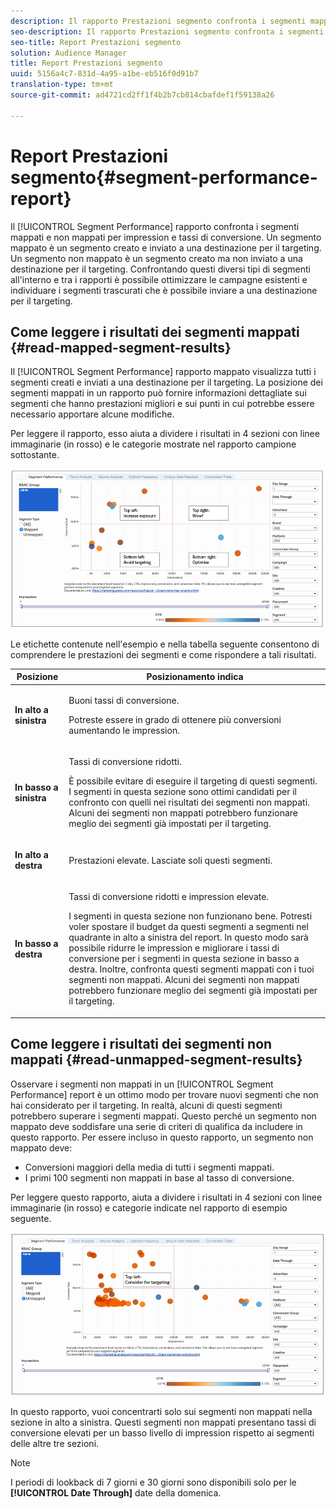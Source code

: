 ```yaml
---
description: Il rapporto Prestazioni segmento confronta i segmenti mappati e non mappati per impression e tassi di conversione. Un segmento mappato è un segmento creato e inviato a una destinazione per il targeting. Un segmento non mappato è un segmento creato ma non inviato a una destinazione per il targeting. Confrontando questi diversi tipi di segmenti all'interno e tra i rapporti è possibile ottimizzare le campagne esistenti e individuare i segmenti trascurati che è possibile inviare a una destinazione per il targeting.
seo-description: Il rapporto Prestazioni segmento confronta i segmenti mappati e non mappati per impression e tassi di conversione. Un segmento mappato è un segmento creato e inviato a una destinazione per il targeting. Un segmento non mappato è un segmento creato ma non inviato a una destinazione per il targeting. Confrontando questi diversi tipi di segmenti all'interno e tra i rapporti è possibile ottimizzare le campagne esistenti e individuare i segmenti trascurati che è possibile inviare a una destinazione per il targeting.
seo-title: Report Prestazioni segmento
solution: Audience Manager
title: Report Prestazioni segmento
uuid: 5156a4c7-831d-4a95-a1be-eb516f0d91b7
translation-type: tm+mt
source-git-commit: ad4721cd2ff1f4b2b7cb814cbafdef1f59138a26

---
```



# Report Prestazioni segmento{#segment-performance-report}

Il [!UICONTROL Segment Performance] rapporto confronta i segmenti mappati e non mappati per impression e tassi di conversione. Un segmento mappato è un segmento creato e inviato a una destinazione per il targeting. Un segmento non mappato è un segmento creato ma non inviato a una destinazione per il targeting. Confrontando questi diversi tipi di segmenti all'interno e tra i rapporti è possibile ottimizzare le campagne esistenti e individuare i segmenti trascurati che è possibile inviare a una destinazione per il targeting.

## Come leggere i risultati dei segmenti mappati {#read-mapped-segment-results}

Il [!UICONTROL Segment Performance] rapporto mappato visualizza tutti i segmenti creati e inviati a una destinazione per il targeting. La posizione dei segmenti mappati in un rapporto può fornire informazioni dettagliate sui segmenti che hanno prestazioni migliori e sui punti in cui potrebbe essere necessario apportare alcune modifiche.

Per leggere il rapporto, esso aiuta a dividere i risultati in 4 sezioni con linee immaginarie (in rosso) e le categorie mostrate nel rapporto campione sottostante.

![](assets/mapped-segment-performance.png)

Le etichette contenute nell'esempio e nella tabella seguente consentono di comprendere le prestazioni dei segmenti e come rispondere a tali risultati.

<table id="table_A29253B30DFA4CD7B3B7C320DE0BDEA4"> 
 <thead> 
  <tr> 
   <th colname="col1" class="entry"> Posizione </th> 
   <th colname="col2" class="entry"> Posizionamento indica </th> 
  </tr> 
 </thead>
 <tbody> 
  <tr> 
   <td colname="col1"> <p> <b>In alto a sinistra</b> </p> </td> 
   <td colname="col2"> <p>Buoni tassi di conversione. </p> <p>Potreste essere in grado di ottenere più conversioni aumentando le impression. </p> </td> 
  </tr> 
  <tr> 
   <td colname="col1"> <p> <b>In basso a sinistra</b> </p> </td> 
   <td colname="col2"> <p>Tassi di conversione ridotti. </p> <p>È possibile evitare di eseguire il targeting di questi segmenti. I segmenti in questa sezione sono ottimi candidati per il confronto con quelli nei risultati dei segmenti non mappati. Alcuni dei segmenti non mappati potrebbero funzionare meglio dei segmenti già impostati per il targeting. </p> </td> 
  </tr> 
  <tr> 
   <td colname="col1"> <p> <b>In alto a destra</b> </p> </td> 
   <td colname="col2"> <p>Prestazioni elevate. Lasciate soli questi segmenti. </p> </td> 
  </tr> 
  <tr> 
   <td colname="col1"> <p> <b>In basso a destra</b> </p> </td> 
   <td colname="col2"> <p>Tassi di conversione ridotti e impression elevate. </p> <p>I segmenti in questa sezione non funzionano bene. Potresti voler spostare il budget da questi segmenti a segmenti nel quadrante in alto a sinistra del report. In questo modo sarà possibile ridurre le impression e migliorare i tassi di conversione per i segmenti in questa sezione in basso a destra. Inoltre, confronta questi segmenti mappati con i tuoi segmenti non mappati. Alcuni dei segmenti non mappati potrebbero funzionare meglio dei segmenti già impostati per il targeting. </p> </td> 
  </tr> 
 </tbody> 
</table>

## Come leggere i risultati dei segmenti non mappati {#read-unmapped-segment-results}

Osservare i segmenti non mappati in un [!UICONTROL Segment Performance] report è un ottimo modo per trovare nuovi segmenti che non hai considerato per il targeting. In realtà, alcuni di questi segmenti potrebbero superare i segmenti mappati. Questo perché un segmento non mappato deve soddisfare una serie di criteri di qualifica da includere in questo rapporto. Per essere incluso in questo rapporto, un segmento non mappato deve:

* Conversioni maggiori della media di tutti i segmenti mappati.
* I primi 100 segmenti non mappati in base al tasso di conversione.

Per leggere questo rapporto, aiuta a dividere i risultati in 4 sezioni con linee immaginarie (in rosso) e categorie indicate nel rapporto di esempio seguente.

![](assets/unmapped-segment-performance.png)

In questo rapporto, vuoi concentrarti solo sui segmenti non mappati nella sezione in alto a sinistra. Questi segmenti non mappati presentano tassi di conversione elevati per un basso livello di impression rispetto ai segmenti delle altre tre sezioni.

>[!NOTE]
>
>I periodi di lookback di 7 giorni e 30 giorni sono disponibili solo per le **[!UICONTROL Date Through]** date della domenica.
